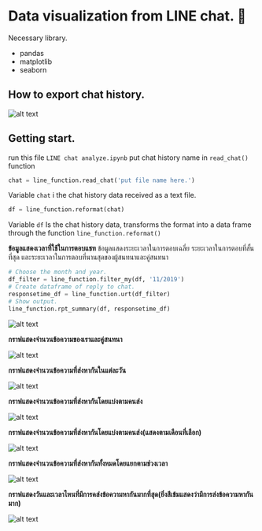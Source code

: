 # Data visualization from LINE chat. :speech_balloon:

Necessary library.
- pandas
- matplotlib
- seaborn

## How to export chat history.
![alt text](https://github.com/wsirigate/Line_chat_visualize/blob/master/img/Capture0.jpg)

## Getting start.

run this file `LINE chat analyze.ipynb`
put chat history name in `read_chat()` function
```python
chat = line_function.read_chat('put file name here.')
```
Variable `chat` i the chat history data received as a text file.

```python
df = line_function.reformat(chat)
```
Variable `df` Is the chat history data, transforms the format into a data frame through the function `line_function.reformat()`

**ข้อมูลแสดงเวลาที่ใช้ในการตอบแชท**
ข้อมูลแสดงระยะเวลาในการตอบเฉลี่ย ระยะเวลาในการตอบที่สั้นที่สุด และระยะเวลาในการตอบที่นานสุดของผู้สนทนาและคู่สนทนา
```python
# Choose the month and year.
df_filter = line_function.filter_my(df, '11/2019')
# Create dataframe of reply to chat.
responsetime_df = line_function.urt(df_filter)
# Show output.
line_function.rpt_summary(df, responsetime_df)
```
![alt text](https://github.com/wsirigate/Line_chat_visualize/blob/master/img/Capture1.png)

**กราฟแสดงจำนวนข้อความของเราและคู่สนทนา**

![alt text](https://github.com/wsirigate/Line_chat_visualize/blob/master/img/Capture1.png)

**กราฟแสดงจำนวนข้อความที่ส่งหากันในแต่ละวัน**

![alt text](https://github.com/wsirigate/Line_chat_visualize/blob/master/img/Capture2.PNG)

**กราฟแสดงจำนวนข้อความที่ส่งหากันโดยแบ่งตามคนส่ง**

![alt text](https://github.com/wsirigate/Line_chat_visualize/blob/master/img/Capture3.png)

**กราฟแสดงจำนวนข้อความที่ส่งหากันโดยแบ่งตามคนส่ง(แสดงตามเดือนที่เลือก)**

![alt text](https://github.com/wsirigate/Line_chat_visualize/blob/master/img/Capture4.png)

**กราฟแสดงจำนวนข้อความที่ส่งหากันทั้งหมดโดยแยกตามช่วงเวลา**

![alt text](https://github.com/wsirigate/Line_chat_visualize/blob/master/img/Capture5.PNG)

**กราฟแสดงวันและเวลาไหนที่มีการคส่งข้อความหากันมากที่สุด(ยิ่งสีเข้มแสดงว่ามีการส่งข้อความหากันมาก)**

![alt text](https://github.com/wsirigate/Line_chat_visualize/blob/master/img/Capture6.PNG)
